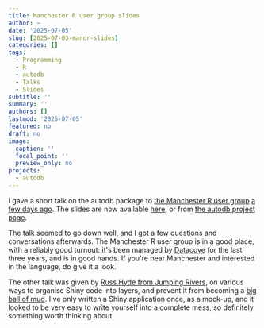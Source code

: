 ```yaml
---
title: Manchester R user group slides
author: ~
date: '2025-07-05'
slug: [2025-07-03-mancr-slides]
categories: []
tags:
  - Programming
  - R
  - autodb
  - Talks
  - Slides
subtitle: ''
summary: ''
authors: []
lastmod: '2025-07-05'
featured: no
draft: no
image:
  caption: ''
  focal_point: ''
  preview_only: no
projects:
  - autodb
---
```


I gave a short talk on the autodb package to [the Manchester R user group](https://www.meetup.com/Manchester-R/) [a few days ago](https://www.meetup.com/manchester-r/events/303730429/).
The slides are now available [here](../../slides/2025-07-03-mancr/2025-07-03-mancr.html), or from [the autodb project page](../../project/autodb).

The talk seemed to go down well, and I got a few questions and conversations afterwards.
The Manchester R user group is in a good place, with a reliably good turnout: it's been managed by [Datacove](https://datacove.co.uk/) for the last three years, and is in good hands.
If you're near Manchester and interested in the language, do give it a look.

The other talk was given by [Russ Hyde from Jumping Rivers](https://www.jumpingrivers.com/authors/russ-hyde/),
on various ways to organise Shiny code into layers,
and prevent it from becoming a [big ball of mud](http://www.laputan.org/mud/mud.html).
I've only written a Shiny application once, as a mock-up, and it looked to be very easy to write yourself into a complete mess, so definitely something worth thinking about.
